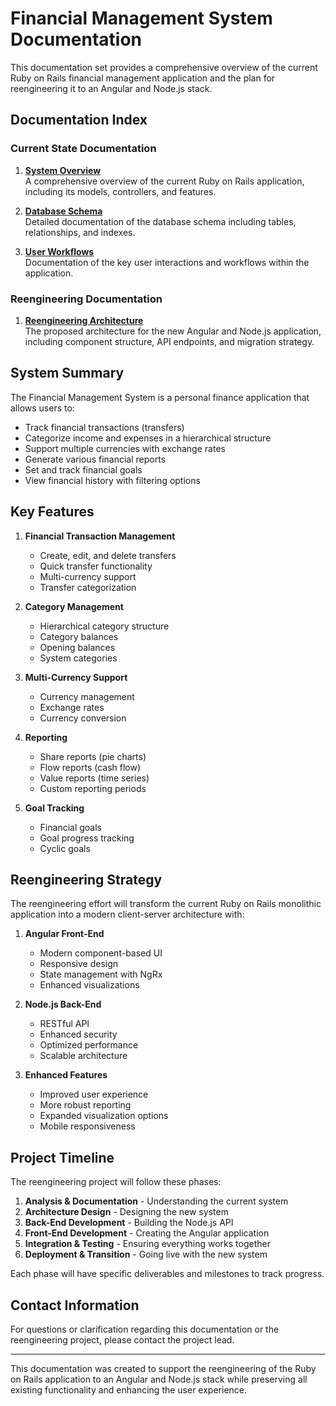 # Financial Management System Documentation

This documentation set provides a comprehensive overview of the current Ruby on Rails financial management application and the plan for reengineering it to an Angular and Node.js stack.

## Documentation Index

### Current State Documentation

1. **[System Overview](current_state.md)**  
   A comprehensive overview of the current Ruby on Rails application, including its models, controllers, and features.

2. **[Database Schema](database_schema.md)**  
   Detailed documentation of the database schema including tables, relationships, and indexes.

3. **[User Workflows](user_workflows.md)**  
   Documentation of the key user interactions and workflows within the application.

### Reengineering Documentation

1. **[Reengineering Architecture](reengineering_architecture.md)**  
   The proposed architecture for the new Angular and Node.js application, including component structure, API endpoints, and migration strategy.

## System Summary

The Financial Management System is a personal finance application that allows users to:

- Track financial transactions (transfers)
- Categorize income and expenses in a hierarchical structure
- Support multiple currencies with exchange rates
- Generate various financial reports
- Set and track financial goals
- View financial history with filtering options

## Key Features

1. **Financial Transaction Management**
   - Create, edit, and delete transfers
   - Quick transfer functionality
   - Multi-currency support
   - Transfer categorization

2. **Category Management**
   - Hierarchical category structure
   - Category balances
   - Opening balances
   - System categories

3. **Multi-Currency Support**
   - Currency management
   - Exchange rates
   - Currency conversion

4. **Reporting**
   - Share reports (pie charts)
   - Flow reports (cash flow)
   - Value reports (time series)
   - Custom reporting periods

5. **Goal Tracking**
   - Financial goals
   - Goal progress tracking
   - Cyclic goals

## Reengineering Strategy

The reengineering effort will transform the current Ruby on Rails monolithic application into a modern client-server architecture with:

1. **Angular Front-End**
   - Modern component-based UI
   - Responsive design
   - State management with NgRx
   - Enhanced visualizations

2. **Node.js Back-End**
   - RESTful API
   - Enhanced security
   - Optimized performance
   - Scalable architecture

3. **Enhanced Features**
   - Improved user experience
   - More robust reporting
   - Expanded visualization options
   - Mobile responsiveness

## Project Timeline

The reengineering project will follow these phases:

1. **Analysis & Documentation** - Understanding the current system
2. **Architecture Design** - Designing the new system
3. **Back-End Development** - Building the Node.js API
4. **Front-End Development** - Creating the Angular application
5. **Integration & Testing** - Ensuring everything works together
6. **Deployment & Transition** - Going live with the new system

Each phase will have specific deliverables and milestones to track progress.

## Contact Information

For questions or clarification regarding this documentation or the reengineering project, please contact the project lead.

---

This documentation was created to support the reengineering of the Ruby on Rails application to an Angular and Node.js stack while preserving all existing functionality and enhancing the user experience.